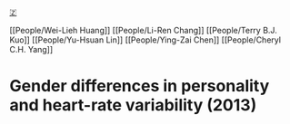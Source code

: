 [🇿](zotero://select/library/items/YEV39CKM)

[[People/Wei-Lieh Huang]] [[People/Li-Ren Chang]] [[People/Terry B.J. Kuo]] [[People/Yu-Hsuan Lin]] [[People/Ying-Zai Chen]] [[People/Cheryl C.H. Yang]] 
# Gender differences in personality and heart-rate variability (2013)

